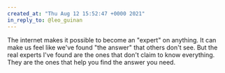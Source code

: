 ```yaml
---
created_at: "Thu Aug 12 15:52:47 +0000 2021"
in_reply_to: @leo_guinan
---
```


The internet makes it possible to become an "expert" on anything. It can make us feel like we've found "the answer" that others don't see. But the real experts I've found are the ones that don't claim to know everything. They are the ones that help you find the answer you need.